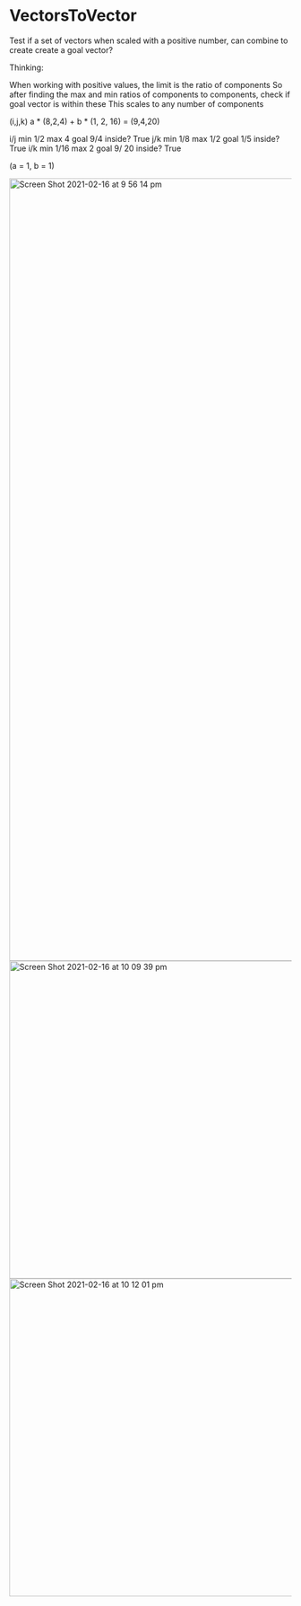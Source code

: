 # VectorsToVector

  Test if a set of vectors when scaled with a positive number, can combine to create create a goal vector?
  
  
  
  
  Thinking:
    
   When working with positive values, the limit is the ratio of components
  So after finding the max and min ratios of components to components, check if goal vector is within these
  This scales to any number of components
  
  (i,j,k)
  a * (8,2,4) + b * (1, 2, 16) = (9,4,20)

  i/j
    min 1/2
    max 4
    goal 9/4
    inside? True
  j/k
    min 1/8
    max 1/2
    goal 1/5
    inside? True
  i/k
    min 1/16
    max 2
    goal 9/ 20
    inside? True
   
   (a = 1, b = 1)
   
   <img width="1394" alt="Screen Shot 2021-02-16 at 9 56 14 pm" src="https://user-images.githubusercontent.com/69740744/108053795-c8de5380-7045-11eb-9504-37e29142e5f7.png"> <img width="566" alt="Screen Shot 2021-02-16 at 10 09 39 pm" src="https://user-images.githubusercontent.com/69740744/108055728-45723180-7048-11eb-929f-ff3e629d42a7.png">
    <img width="566" alt="Screen Shot 2021-02-16 at 10 12 01 pm" src="https://user-images.githubusercontent.com/69740744/108055736-47d48b80-7048-11eb-8e3d-1a5a64f9cfde.png">
  
